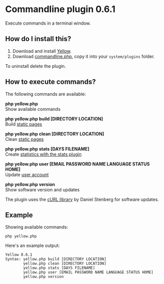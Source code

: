 Commandline plugin 0.6.1
========================
Execute commands in a terminal window.

How do I install this?
----------------------
1. Download and install [Yellow](https://github.com/datenstrom/yellow/).  
2. Download [commandline.php](commandline.php?raw=true), copy it into your `system/plugins` folder.  

To uninstall delete the plugin.

How to execute commands?
------------------------
The following commands are available:

**php yellow.php**  
Show available commands

**php yellow.php build [DIRECTORY LOCATION]**  
Build [static pages](https://github.com/datenstrom/yellow/wiki/Web-server-configuration#static-pages)

**php yellow.php clean [DIRECTORY LOCATION]**  
Clean [static pages](https://github.com/datenstrom/yellow/wiki/Web-server-configuration#static-pages)

**php yellow.php stats [DAYS FILENAME]**  
Create [statistics with the stats plugin](https://github.com/datenstrom/yellow-extensions/tree/master/plugins/stats)

**php yellow.php user [EMAIL PASSWORD NAME LANGUAGE STATUS HOME]**  
Update [user account](https://github.com/datenstrom/yellow/wiki/How-to-add-a-user-account#adding-user-via-command-line)

**php yellow.php version**  
Show software version and updates

The plugin uses the [cURL library](https://github.com/bagder/curl) by Daniel Stenberg for software updates.

Example
-------
Showing available commands:

`php yellow.php`

Here's an example output:
~~~~
Yellow 0.6.1
Syntax: yellow.php build [DIRECTORY LOCATION]
        yellow.php clean [DIRECTORY LOCATION]
        yellow.php stats [DAYS FILENAME]
        yellow.php user [EMAIL PASSWORD NAME LANGUAGE STATUS HOME]
        yellow.php version
~~~~
